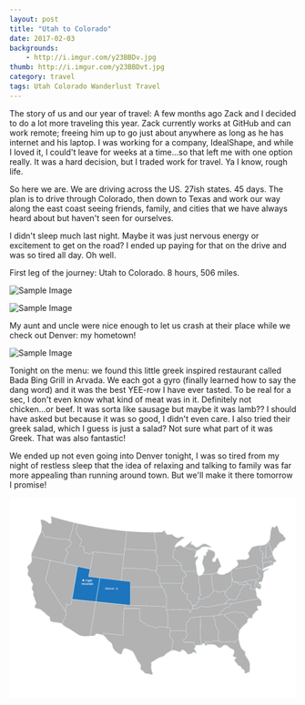 ```yaml
---
layout: post
title: "Utah to Colorado"
date: 2017-02-03
backgrounds:
    - http://i.imgur.com/y23BBDv.jpg
thumb: http://i.imgur.com/y23BBDvt.jpg
category: travel
tags: Utah Colorado Wanderlust Travel
---
```


The story of us and our year of travel: A few months ago Zack and I decided to do a lot more traveling this year. Zack currently works at GitHub and can work remote; freeing him up to go just about anywhere as long as he has internet and his laptop. I was working for a company, IdealShape, and while I loved it, I could't leave for weeks at a time...so that left me with one option really. It was a hard decision, but I traded work for travel. Ya I know, rough life.

So here we are. We are driving across the US. 27ish states. 45 days. The plan is to drive through Colorado, then down to Texas and work our way along the east coast seeing friends, family, and cities that we have always heard about but haven't seen for ourselves.

I didn't sleep much last night. Maybe it was just nervous energy or excitement to get on the road? I ended up paying for that on the drive and was so tired all day. Oh well.

First leg of the journey: Utah to Colorado. 8 hours, 506 miles.

![Sample Image](http://i.imgur.com/yxjqbQ3.jpg)

![Sample Image](http://i.imgur.com/WQUhRKa.jpg)

My aunt and uncle were nice enough to let us crash at their place while we check out Denver: my hometown!

![Sample Image](http://i.imgur.com/rcRc3aR.jpg)

Tonight on the menu: we found this little greek inspired restaurant called Bada Bing Grill in Arvada. We each got a gyro (finally learned how to say the dang word) and it was the best YEE-row I have ever tasted. To be real for a sec, I don't even know what kind of meat was in it. Definitely not chicken...or beef. It was sorta like sausage but maybe it was lamb?? I should have asked but because it was so good, I didn't even care. I also tried their greek salad, which I guess is just a salad? Not sure what part of it was Greek. That was also fantastic!

We ended up not even going into Denver tonight, I was so tired from my night of restless sleep that the idea of relaxing and talking to family was far more appealing than running around town. But we'll make it there tomorrow I promise!

![map](/assets/images/maps/denver.jpg)
